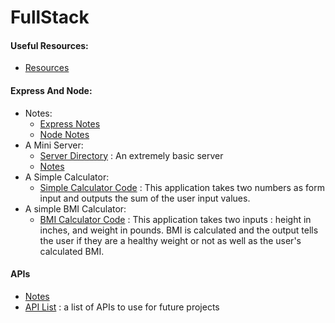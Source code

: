 # FullStack

#### Useful Resources:
* [Resources](resources.md)

#### Express And Node:
* Notes:
  * [Express Notes](express-and-node/express.md)
  * [Node Notes](express-and-node/node.md)
* A Mini Server:
  * [Server Directory](express-and-node/my-express-server) : An extremely basic server
  * [Notes](express-and-node/my-express-server/notes.md)
* A Simple Calculator:
  * [Simple Calculator Code](express-and-node/my-calculator) : This application
  takes two numbers as form input and outputs the sum of the user input values.
* A simple BMI Calculator:
  * [BMI Calculator Code](express-and-node/bmi-calculator) : This application
  takes two inputs : height in inches, and weight in pounds. BMI is calculated
  and the output tells the user if they are a healthy weight or not as well as
  the user's calculated BMI.


#### APIs
* [Notes](api/api-notes.md)
* [API List](api/fun-api-list.md) : a list of APIs to use for future projects
